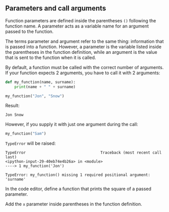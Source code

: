 ## Parameters and call arguments

Function parameters are defined inside the parentheses `()` following the 
function name. A parameter acts as a variable name for an argument passed to the
function. 

The terms parameter and argument refer to the same thing: information 
that is passed into a function. However, a parameter is the variable listed 
inside the parentheses in the function definition, while an argument is the 
value that is sent to the function when it is called.

By default, a function must be called with the correct number of arguments. 
If your function expects 2 arguments, you have to call it 
with 2 arguments:

```python
def my_function(name, surname):
    print(name + " " + surname)

my_function("Jon", "Snow")
```
Result:
```text
Jon Snow
```
However, if you supply it with just one argument during the call:
```python
my_function("Sam")
```
`TypeError` will be raised:
```text
TypeError                                 Traceback (most recent call last)
<ipython-input-29-40eb74e4b26a> in <module>
----> 1 my_function('Jon')

TypeError: my_function() missing 1 required positional argument: 'surname'
```

In the code editor, define a function that prints the square of a passed parameter.  

<div class='hint'>Add the <code>x</code> parameter inside parentheses in the function definition.</div>
